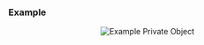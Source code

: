 ### Example

<p align="center">
  <img alt="Example Private Object" src="../main/images/01_05_Private_Object.gif">
</p>
